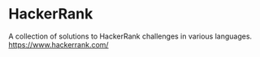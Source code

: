 # HackerRank
A collection of solutions to HackerRank challenges in various languages.         https://www.hackerrank.com/
